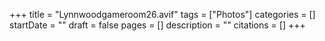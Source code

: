 +++
title = "Lynnwoodgameroom26.avif"
tags = ["Photos"]
categories = []
startDate = ""
draft = false
pages = []
description = ""
citations = []
+++
